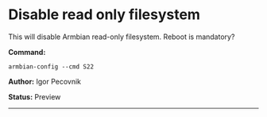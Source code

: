 # Disable read only filesystem
This will disable Armbian read-only filesystem. Reboot is mandatory?


**Command:** 
~~~
armbian-config --cmd S22
~~~

**Author:** Igor Pecovnik

**Status:** Preview



***


